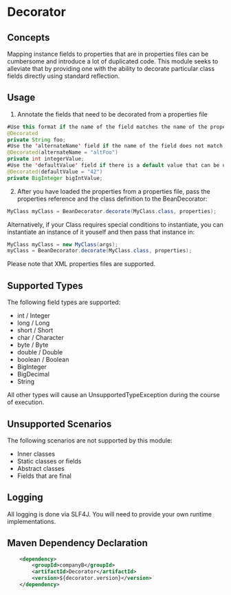 # Decorator

## Concepts
Mapping instance fields to properties that are in properties files can be cumbersome and introduce a lot of duplicated code.
This module seeks to alleviate that by providing one with the ability to decorate particular class fields directly using standard reflection. 

## Usage
1.  Annotate the fields that need to be decorated from a properties file
```java
#Use this format if the name of the field matches the name of the property in the properties file
@Decorated
private String foo;
#Use the 'alternateName' field if the name of the field does not match the property in the properties file
@Decorated(alternateName = "altFoo")
private int integerValue;
#Use the 'defaultValue' field if there is a default value that can be used in the case of when no value can be found.
@Decorated(defaultValue = "42")
private BigInteger bigIntValue;
```
2.  After you have loaded the properties from a properties file, pass the properties reference and the class definition to the BeanDecorator:
``` java
MyClass myClass = BeanDecorator.decorate(MyClass.class, properties);
```
Alternatively, if your Class requires special conditions to instantiate, you can instantiate an instance of it youself and then pass that instance in:
```java
MyClass myClass = new MyClass(args);
myClass = BeanDecorator.decorate(MyClass.class, properties);
```
Please note that XML properties files are supported.

## Supported Types
The following field types are supported:
*   int / Integer
*   long / Long
*   short / Short
*   char / Character
*   byte / Byte
*   double / Double
*   boolean / Boolean
*   BigInteger
*   BigDecimal
*   String

All other types will cause an UnsupportedTypeException during the course of execution.

## Unsupported Scenarios
The following scenarios are not supported by this module:
*   Inner classes
*   Static classes or fields
*   Abstract classes
*   Fields that are final

## Logging
All logging is done via SLF4J. You will need to provide your own runtime implementations.

## Maven Dependency Declaration
```xml
    <dependency>
        <groupId>companyB</groupId>
        <artifactId>Decorator</artifactId>
        <version>${decorator.version}</version>
    </dependency>
```
